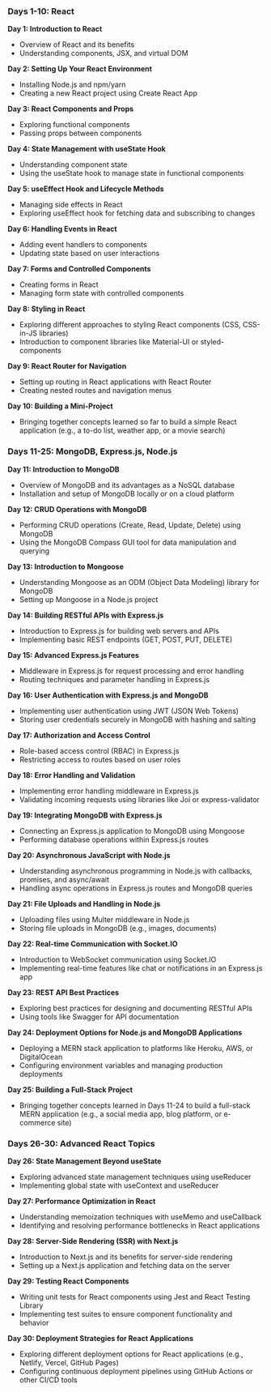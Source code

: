 ### Days 1-10: React

**Day 1: Introduction to React**

- Overview of React and its benefits
- Understanding components, JSX, and virtual DOM

**Day 2: Setting Up Your React Environment**

- Installing Node.js and npm/yarn
- Creating a new React project using Create React App

**Day 3: React Components and Props**

- Exploring functional components
- Passing props between components

**Day 4: State Management with useState Hook**

- Understanding component state
- Using the useState hook to manage state in functional components

**Day 5: useEffect Hook and Lifecycle Methods**

- Managing side effects in React
- Exploring useEffect hook for fetching data and subscribing to changes

**Day 6: Handling Events in React**

- Adding event handlers to components
- Updating state based on user interactions

**Day 7: Forms and Controlled Components**

- Creating forms in React
- Managing form state with controlled components

**Day 8: Styling in React**

- Exploring different approaches to styling React components (CSS, CSS-in-JS libraries)
- Introduction to component libraries like Material-UI or styled-components

**Day 9: React Router for Navigation**

- Setting up routing in React applications with React Router
- Creating nested routes and navigation menus

**Day 10: Building a Mini-Project**

- Bringing together concepts learned so far to build a simple React application (e.g., a to-do list, weather app, or a movie search)
### Days 11-25: MongoDB, Express.js, Node.js

**Day 11: Introduction to MongoDB**

- Overview of MongoDB and its advantages as a NoSQL database
- Installation and setup of MongoDB locally or on a cloud platform

**Day 12: CRUD Operations with MongoDB**

- Performing CRUD operations (Create, Read, Update, Delete) using MongoDB
- Using the MongoDB Compass GUI tool for data manipulation and querying

**Day 13: Introduction to Mongoose**

- Understanding Mongoose as an ODM (Object Data Modeling) library for MongoDB
- Setting up Mongoose in a Node.js project

**Day 14: Building RESTful APIs with Express.js**

- Introduction to Express.js for building web servers and APIs
- Implementing basic REST endpoints (GET, POST, PUT, DELETE)

**Day 15: Advanced Express.js Features**

- Middleware in Express.js for request processing and error handling
- Routing techniques and parameter handling in Express.js

**Day 16: User Authentication with Express.js and MongoDB**

- Implementing user authentication using JWT (JSON Web Tokens)
- Storing user credentials securely in MongoDB with hashing and salting

**Day 17: Authorization and Access Control**

- Role-based access control (RBAC) in Express.js
- Restricting access to routes based on user roles

**Day 18: Error Handling and Validation**

- Implementing error handling middleware in Express.js
- Validating incoming requests using libraries like Joi or express-validator

**Day 19: Integrating MongoDB with Express.js**

- Connecting an Express.js application to MongoDB using Mongoose
- Performing database operations within Express.js routes

**Day 20: Asynchronous JavaScript with Node.js**

- Understanding asynchronous programming in Node.js with callbacks, promises, and async/await
- Handling async operations in Express.js routes and MongoDB queries

**Day 21: File Uploads and Handling in Node.js**

- Uploading files using Multer middleware in Node.js
- Storing file uploads in MongoDB (e.g., images, documents)

**Day 22: Real-time Communication with Socket.IO**

- Introduction to WebSocket communication using Socket.IO
- Implementing real-time features like chat or notifications in an Express.js app

**Day 23: REST API Best Practices**

- Exploring best practices for designing and documenting RESTful APIs
- Using tools like Swagger for API documentation

**Day 24: Deployment Options for Node.js and MongoDB Applications**

- Deploying a MERN stack application to platforms like Heroku, AWS, or DigitalOcean
- Configuring environment variables and managing production deployments

**Day 25: Building a Full-Stack Project**

- Bringing together concepts learned in Days 11-24 to build a full-stack MERN application (e.g., a social media app, blog platform, or e-commerce site)
### Days 26-30: Advanced React Topics

**Day 26: State Management Beyond useState**

- Exploring advanced state management techniques using useReducer
- Implementing global state with useContext and useReducer

**Day 27: Performance Optimization in React**

- Understanding memoization techniques with useMemo and useCallback
- Identifying and resolving performance bottlenecks in React applications

**Day 28: Server-Side Rendering (SSR) with Next.js**

- Introduction to Next.js and its benefits for server-side rendering
- Setting up a Next.js application and fetching data on the server

**Day 29: Testing React Components**

- Writing unit tests for React components using Jest and React Testing Library
- Implementing test suites to ensure component functionality and behavior

**Day 30: Deployment Strategies for React Applications**

- Exploring different deployment options for React applications (e.g., Netlify, Vercel, GitHub Pages)
- Configuring continuous deployment pipelines using GitHub Actions or other CI/CD tools